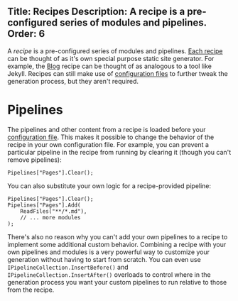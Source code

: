 Title: Recipes
Description: A recipe is a pre-configured series of modules and pipelines.
Order: 6
---
A *recipe* is a pre-configured series of modules and pipelines. <a href="/recipes">Each recipe</a> can be thought of as it's own special purpose static site generator. For example, the <a href="/recipes/blog">Blog</a> recipe can be thought of as analogous to a tool like Jekyll. Recipes can still make use of <a href="/docs/usage/configuration">configuration files</a> to further tweak the generation process, but they aren't required. 

# Pipelines

The pipelines and other content from a recipe is loaded before your <a href="/docs/usage/configuration">configuration file</a>. This makes it possible to change the behavior of the recipe in your own configuration file. For example, you can prevent a particular pipeline in the recipe from running by clearing it (though you can't remove pipelines):

```
Pipelines["Pages"].Clear();
```

You can also substitute your own logic for a recipe-provided pipeline:

```
Pipelines["Pages"].Clear();
Pipelines["Pages"].Add(
    ReadFiles("**/*.md"),
    // ... more modules
);
```

There's also no reason why you can't add your own pipelines to a recipe to implement some additional custom behavior. Combining a recipe with your own pipelines and modules is a very powerful way to customize your generation without having to start from scratch. You can even use `IPipelineCollection.InsertBefore()` and `IPipelineCollection.InsertAfter()` overloads to control where in the generation process you want your custom pipelines to run relative to those from the recipe.